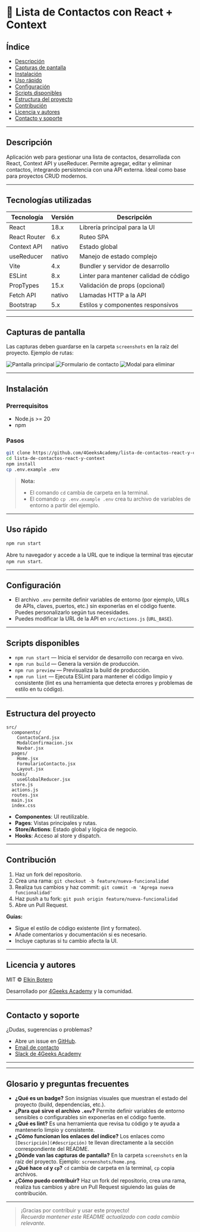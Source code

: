 # 📒 Lista de Contactos con React + Context

## Índice

- [Descripción](#descripción)
- [Capturas de pantalla](#capturas-de-pantalla)
- [Instalación](#instalación)
- [Uso rápido](#uso-rápido)
- [Configuración](#configuración)
- [Scripts disponibles](#scripts-disponibles)
- [Estructura del proyecto](#estructura-del-proyecto)
- [Contribución](#contribución)
- [Licencia y autores](#licencia-y-autores)
- [Contacto y soporte](#contacto-y-soporte)

---

## Descripción

Aplicación web para gestionar una lista de contactos, desarrollada con React, Context API y useReducer. Permite agregar, editar y eliminar contactos, integrando persistencia con una API externa. Ideal como base para proyectos CRUD modernos.

---

## Tecnologías utilizadas

| Tecnología   | Versión | Descripción                            |
| ------------ | ------- | -------------------------------------- |
| React        | 18.x    | Librería principal para la UI          |
| React Router | 6.x     | Ruteo SPA                              |
| Context API  | nativo  | Estado global                          |
| useReducer   | nativo  | Manejo de estado complejo              |
| Vite         | 4.x     | Bundler y servidor de desarrollo       |
| ESLint       | 8.x     | Linter para mantener calidad de código |
| PropTypes    | 15.x    | Validación de props (opcional)         |
| Fetch API    | nativo  | Llamadas HTTP a la API                 |
| Bootstrap    | 5.x     | Estilos y componentes responsivos      |

---

## Capturas de pantalla

Las capturas deben guardarse en la carpeta `screenshots` en la raíz del proyecto. Ejemplo de rutas:

![Pantalla principal](screenshots/home.png)
![Formulario de contacto](screenshots/formulario.png)
![Modal para eliminar](screenshots/modal.png)

---

## Instalación

### Prerrequisitos

- Node.js >= 20
- npm

### Pasos

```bash
git clone https://github.com/4GeeksAcademy/lista-de-contactos-react-y-context
cd lista-de-contactos-react-y-context
npm install
cp .env.example .env
```

> **Nota:**
>
> - El comando `cd` cambia de carpeta en la terminal.
> - El comando `cp .env.example .env` crea tu archivo de variables de entorno a partir del ejemplo.

---

## Uso rápido

```bash
npm run start
```
Abre tu navegador y accede a la URL que te indique la terminal tras ejecutar `npm run start`.

---

## Configuración

- El archivo `.env` permite definir variables de entorno (por ejemplo, URLs de APIs, claves, puertos, etc.) sin exponerlas en el código fuente. Puedes personalizarlo según tus necesidades.
- Puedes modificar la URL de la API en `src/actions.js` (`URL_BASE`).

---

## Scripts disponibles

- `npm run start` — Inicia el servidor de desarrollo con recarga en vivo.
- `npm run build` — Genera la versión de producción.
- `npm run preview` — Previsualiza la build de producción.
- `npm run lint` — Ejecuta ESLint para mantener el código limpio y consistente (lint es una herramienta que detecta errores y problemas de estilo en tu código).

---

## Estructura del proyecto

```
src/
  components/
    ContactoCard.jsx
    ModalConfirmacion.jsx
    Navbar.jsx
  pages/
    Home.jsx
    FormularioContacto.jsx
    Layout.jsx
  hooks/
    useGlobalReducer.jsx
  store.js
  actions.js
  routes.jsx
  main.jsx
  index.css
```

- **Componentes**: UI reutilizable.
- **Pages**: Vistas principales y rutas.
- **Store/Actions**: Estado global y lógica de negocio.
- **Hooks**: Acceso al store y dispatch.

---

## Contribución

1. Haz un fork del repositorio.
2. Crea una rama: `git checkout -b feature/nueva-funcionalidad`
3. Realiza tus cambios y haz commit: `git commit -m 'Agrega nueva funcionalidad'`
4. Haz push a tu fork: `git push origin feature/nueva-funcionalidad`
5. Abre un Pull Request.

**Guías:**

- Sigue el estilo de código existente (lint y formateo).
- Añade comentarios y documentación si es necesario.
- Incluye capturas si tu cambio afecta la UI.

---

## Licencia y autores

MIT © [Elkin Botero](https://github.com/eybagit)

Desarrollado por [4Geeks Academy](https://4geeksacademy.com/) y la comunidad.

---

## Contacto y soporte

¿Dudas, sugerencias o problemas?

- Abre un issue en [GitHub](https://github.com/4GeeksAcademy/lista-de-contactos-react-y-context/issues).
- [Email de contacto](mailto:elkinboterooficial@gmail.com)
- [Slack de 4Geeks Academy](https://4geeksacademy.slack.com/team/U08QM413VMH)

---

---

## Glosario y preguntas frecuentes

- **¿Qué es un badge?** Son insignias visuales que muestran el estado del proyecto (build, dependencias, etc.).
- **¿Para qué sirve el archivo `.env`?** Permite definir variables de entorno sensibles o configurables sin exponerlas en el código fuente.
- **¿Qué es lint?** Es una herramienta que revisa tu código y te ayuda a mantenerlo limpio y consistente.
- **¿Cómo funcionan los enlaces del índice?** Los enlaces como `[Descripción](#descripción)` te llevan directamente a la sección correspondiente del README.
- **¿Dónde van las capturas de pantalla?** En la carpeta `screenshots` en la raíz del proyecto. Ejemplo: `screenshots/home.png`.
- **¿Qué hace `cd` y `cp`?** `cd` cambia de carpeta en la terminal, `cp` copia archivos.
- **¿Cómo puedo contribuir?** Haz un fork del repositorio, crea una rama, realiza tus cambios y abre un Pull Request siguiendo las guías de contribución.

---

> ¡Gracias por contribuir y usar este proyecto!  
> _Recuerda mantener este README actualizado con cada cambio relevante._
